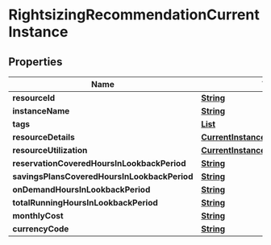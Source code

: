

# RightsizingRecommendationCurrentInstance


## Properties

| Name | Type | Description | Notes |
|------------ | ------------- | ------------- | -------------|
|**resourceId** | [**String**](String.md) |  |  [optional] |
|**instanceName** | [**String**](String.md) |  |  [optional] |
|**tags** | [**List**](List.md) |  |  [optional] |
|**resourceDetails** | [**CurrentInstanceResourceDetails**](CurrentInstanceResourceDetails.md) |  |  [optional] |
|**resourceUtilization** | [**CurrentInstanceResourceUtilization**](CurrentInstanceResourceUtilization.md) |  |  [optional] |
|**reservationCoveredHoursInLookbackPeriod** | [**String**](String.md) |  |  [optional] |
|**savingsPlansCoveredHoursInLookbackPeriod** | [**String**](String.md) |  |  [optional] |
|**onDemandHoursInLookbackPeriod** | [**String**](String.md) |  |  [optional] |
|**totalRunningHoursInLookbackPeriod** | [**String**](String.md) |  |  [optional] |
|**monthlyCost** | [**String**](String.md) |  |  [optional] |
|**currencyCode** | [**String**](String.md) |  |  [optional] |



